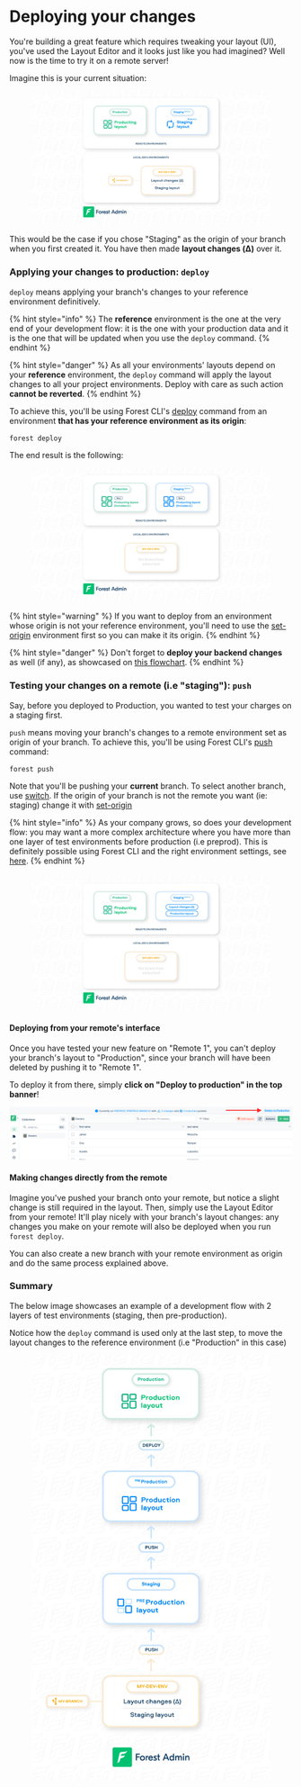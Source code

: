 # Deploying your changes

You're building a great feature which requires tweaking your layout (UI), you've used the Layout Editor and it looks just like you had imagined? Well now is the time to try it on a remote server!

Imagine this is your current situation:

<figure><img src="../../../.gitbook/assets/deploying_your_changes_1.jpg" alt=""><figcaption></figcaption></figure>

This would be the case if you chose "Staging" as the origin of your branch when you first created it. You have then made **layout changes (Δ)** over it.

### Applying your changes to production: `deploy`

`deploy` means applying your branch's changes to your reference environment definitively.&#x20;

{% hint style="info" %}
The **reference** environment is the one at the very end of your development flow: it is the one with your production data and it is the one that will be updated when you use the `deploy` command.
{% endhint %}

{% hint style="danger" %}
As all your environments' layouts depend on your **reference** environment, the `deploy` command will apply the layout changes to all your project environments. Deploy with care as such action **cannot be reverted**.
{% endhint %}

To achieve this, you'll be using Forest CLI's [deploy](forest-cli-commands/deploy.md) command from an environment **that has your reference environment as its origin**:

```
forest deploy
```

The end result is the following:

<figure><img src="../../../.gitbook/assets/deploying_your_changes_2.jpg" alt=""><figcaption></figcaption></figure>

{% hint style="warning" %}
If you want to deploy from an environment whose origin is not your reference environment, you'll need to use the [set-origin](forest-cli-commands/set-origin.md) environment first so you can make it its origin.
{% endhint %}

{% hint style="danger" %}
Don't forget to **deploy your backend changes** as well (if any), as showcased on [this flowchart](./#development-workflow).
{% endhint %}

### Testing your changes on a remote (i.e "staging"): `push`

Say, before you deployed to Production, you wanted to test your charges on a staging first.

`push` means moving your branch's changes to a remote environment set as origin of your branch. To achieve this, you'll be using Forest CLI's [push](forest-cli-commands/push.md) command:

```
forest push
```

Note that you'll be pushing your **current** branch. To select another branch, use [switch](forest-cli-commands/switch.md). If the origin of your branch is not the remote you want (ie: staging) change it with [set-origin](forest-cli-commands/set-origin.md)

{% hint style="info" %}
As your company grows, so does your development flow: you may want a more complex architecture where you have more than one layer of test environments before production (i.e preprod). This is definitely possible using Forest CLI and the right environment settings, see [here](../environments.md#change-environment-origin).
{% endhint %}

####

<figure><img src="../../../.gitbook/assets/deploying_your_changes_3.jpg" alt=""><figcaption></figcaption></figure>

#### Deploying from your remote's interface

Once you have tested your new feature on "Remote 1", you can't deploy your branch's layout to "Production", since your branch will have been deleted by pushing it to "Remote 1".

To deploy it from there, simply **click on "Deploy to production" in the top banner**!

![](../../../.gitbook/assets/deploy-change-banner.png)

#### Making changes directly from the remote

Imagine you've pushed your branch onto your remote, but notice a slight change is still required in the layout. Then, simply use the Layout Editor from your remote! It'll play nicely with your branch's layout changes: any changes you make on your remote will also be deployed when you run `forest deploy`.

You can also create a new branch with your remote environment as origin and do the same process explained above.

### Summary

The below image showcases an example of a development flow with 2 layers of test environments (staging, then pre-production).

Notice how the `deploy` command is used only at the last step, to move the layout changes to the reference environment (i.e "Production" in this case)&#x20;

<figure><img src="../../../.gitbook/assets/deploying_your_changes_4.jpg" alt=""><figcaption></figcaption></figure>
